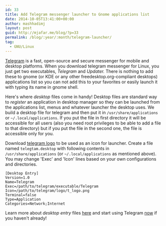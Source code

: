 ```yaml
---
id: 33
title: Add Telegram messenger launcher to Gnome applications list
date: 2014-10-05T13:41:00+00:00
author: mashhadimj
layout: post
guid: http://mjafar.me/blog/?p=33
permalink: /blog/:year/:month/telegram-launcher/
tag:
  - GNU/Linux
---
```

[Telegram](https://telegram.org/) is a fast, open-source and secure messenger for mobile and desktop platforms. When you download telegram messenger for Linux, you just get two executables, *Telegram* and *Updater.* There is nothing to add these to gnome (or KDE or any other freedesktop.org-compliant desktops) applications list so you can not add this to your favorites or easily launch it with typing its name in gnome shell.

Here's where *desktop* files come in handy! Desktop files are standard way to *register* an application in desktop manager so they can be launched from the applications list, menus and whatever launcher the desktop uses. We build a desktop file for telegram and then put it in `/usr/share/applications` or `~/.local/applications`. If you put the file in first directory it will be accessible for all users (also you need root privileges to be able to add a file to that directory) but if you put the file in the second one, the file is accessible only for you.

Download [telegram logo](https://telegram.org/img/t_logo.png) to be used as an icon for launcher. Create a file named `telegtam.desktop` with following contents in `/usr/share/applications` (or `~/.local/applications` as mentioned above). You may change 'Exec' and 'Icon' lines based on your own configurations and directories.
```
[Desktop Entry]
Version=1.0
Name=Telegram
Exec=/path/to/telegram/executable/Telegram
Icon=/path/to/telegram/logo/t_logo.png
Terminal=false
Type=Application
Categories=Network;Internet
```
Learn more about *desktop entry* files [here](https://developer.gnome.org/integration-guide/stable/desktop-files.html.en) 
and start using Telegram [now](https://telegram.org/dl/webogram) if you haven't already!
